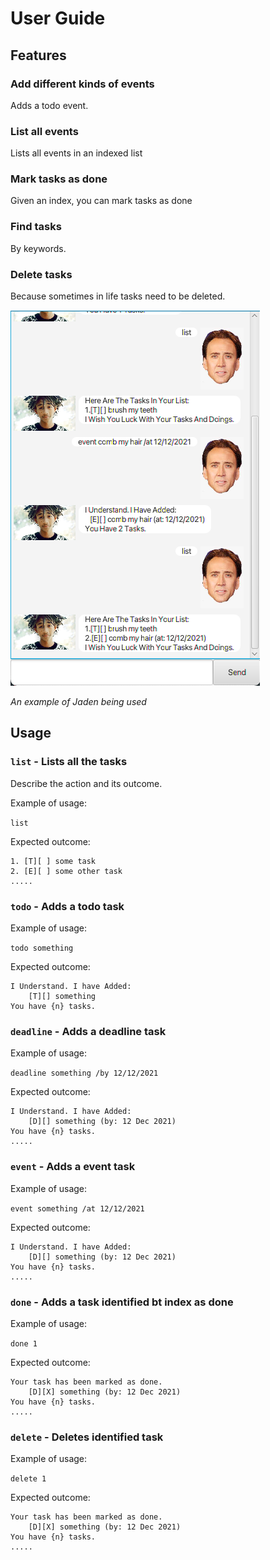 # User Guide

## Features 

### Add different kinds of events

Adds a todo event.

### List all events

Lists all events in an indexed list

### Mark tasks as done

Given an index, you can mark tasks as done

### Find tasks

By keywords.

### Delete tasks

Because sometimes in life tasks need to be deleted.

![](Ui.png)

_An example of Jaden being used_

## Usage

### `list` - Lists all the tasks

Describe the action and its outcome.

Example of usage: 

`list`

Expected outcome:



```
1. [T][ ] some task
2. [E][ ] some other task
.....
```

### `todo` - Adds a todo task

Example of usage:

`todo something`

Expected outcome:



```
I Understand. I have Added:
    [T][] something
You have {n} tasks.
```

### `deadline` - Adds a deadline task

Example of usage:

`deadline something /by 12/12/2021`

Expected outcome:



```
I Understand. I have Added:
    [D][] something (by: 12 Dec 2021)
You have {n} tasks.
.....
```


### `event` - Adds a event task

Example of usage:

`event something /at 12/12/2021`

Expected outcome:



```
I Understand. I have Added:
    [D][] something (by: 12 Dec 2021)
You have {n} tasks.
.....
```

### `done` - Adds a task identified bt index as done

Example of usage:

`done 1`

Expected outcome:



```
Your task has been marked as done.
    [D][X] something (by: 12 Dec 2021)
You have {n} tasks.
.....
```


### `delete` - Deletes identified task

Example of usage:

`delete 1`

Expected outcome:



```
Your task has been marked as done.
    [D][X] something (by: 12 Dec 2021)
You have {n} tasks.
.....
```

